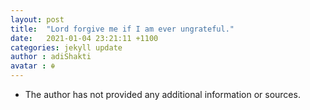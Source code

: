 ```yaml
---
layout: post
title:  "Lord forgive me if I am ever ungrateful."
date:   2021-01-04 23:21:11 +1100
categories: jekyll update
author : adiShakti
avatar : ☬
---
```


- The author has not provided any additional information or sources. 